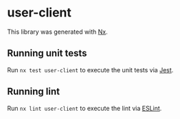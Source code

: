 # user-client 

This library was generated with [Nx](https://nx.dev).

## Running unit tests

Run `nx test user-client` to execute the unit tests via [Jest](https://jestjs.io).

## Running lint

Run `nx lint user-client` to execute the lint via [ESLint](https://eslint.org/).
